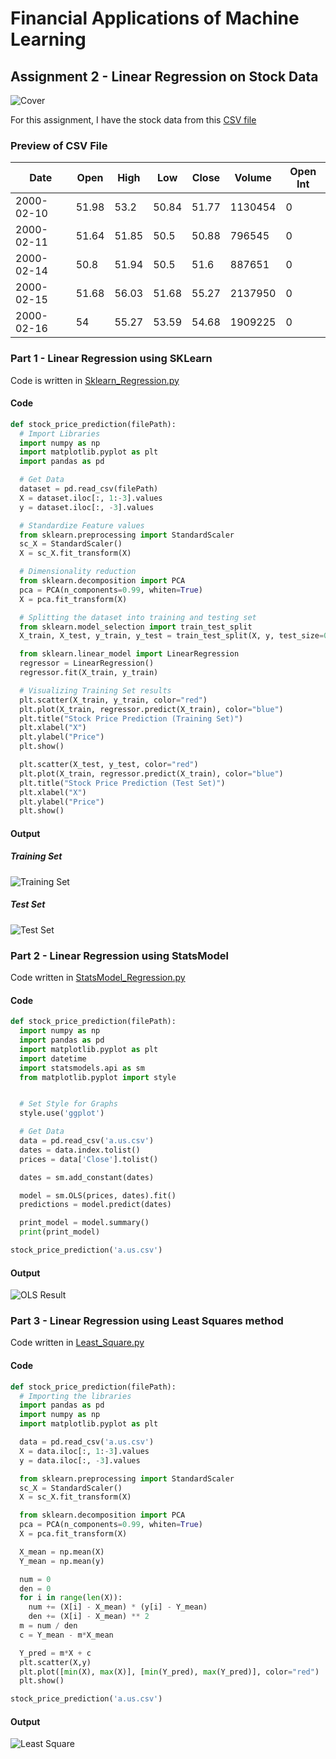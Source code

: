 # Financial Applications of Machine Learning

## Assignment 2 - Linear Regression on Stock Data

![Cover](images/Cover.jpg)

For this assignment, I have the stock data from this [CSV file](a.us.csv)

### Preview of CSV File

| Date       | Open  | High  | Low   | Close | Volume  | Open Int |
|------------|-------|-------|-------|-------|---------|----------|
| 2000-02-10 | 51.98 | 53.2  | 50.84 | 51.77 | 1130454 | 0        |
| 2000-02-11 | 51.64 | 51.85 | 50.5  | 50.88 | 796545  | 0        |
| 2000-02-14 | 50.8  | 51.94 | 50.5  | 51.6  | 887651  | 0        |
| 2000-02-15 | 51.68 | 56.03 | 51.68 | 55.27 | 2137950 | 0        |
| 2000-02-16 | 54    | 55.27 | 53.59 | 54.68 | 1909225 | 0        |

### Part 1 - Linear Regression using SKLearn

Code is written in [Sklearn_Regression.py](Sklearn_Regression.py)

#### Code

```python
def stock_price_prediction(filePath):
  # Import Libraries
  import numpy as np
  import matplotlib.pyplot as plt
  import pandas as pd

  # Get Data
  dataset = pd.read_csv(filePath)
  X = dataset.iloc[:, 1:-3].values
  y = dataset.iloc[:, -3].values

  # Standardize Feature values
  from sklearn.preprocessing import StandardScaler
  sc_X = StandardScaler()
  X = sc_X.fit_transform(X)

  # Dimensionality reduction
  from sklearn.decomposition import PCA
  pca = PCA(n_components=0.99, whiten=True)
  X = pca.fit_transform(X)

  # Splitting the dataset into training and testing set
  from sklearn.model_selection import train_test_split
  X_train, X_test, y_train, y_test = train_test_split(X, y, test_size=0.3, random_state=0)

  from sklearn.linear_model import LinearRegression
  regressor = LinearRegression()
  regressor.fit(X_train, y_train)

  # Visualizing Training Set results
  plt.scatter(X_train, y_train, color="red")
  plt.plot(X_train, regressor.predict(X_train), color="blue")
  plt.title("Stock Price Prediction (Training Set)")
  plt.xlabel("X")
  plt.ylabel("Price")
  plt.show()

  plt.scatter(X_test, y_test, color="red")
  plt.plot(X_train, regressor.predict(X_train), color="blue")
  plt.title("Stock Price Prediction (Test Set)")
  plt.xlabel("X")
  plt.ylabel("Price")
  plt.show()
```

#### Output

##### Training Set

![Training Set](images/1.png)

##### Test Set 

![Test Set](images/2.png)

### Part 2 - Linear Regression using StatsModel

Code written in [StatsModel_Regression.py](StatsModel_Regression.py)

#### Code

```python
def stock_price_prediction(filePath):
  import numpy as np
  import pandas as pd
  import matplotlib.pyplot as plt
  import datetime
  import statsmodels.api as sm
  from matplotlib.pyplot import style


  # Set Style for Graphs
  style.use('ggplot')

  # Get Data
  data = pd.read_csv('a.us.csv')
  dates = data.index.tolist()
  prices = data['Close'].tolist()

  dates = sm.add_constant(dates)

  model = sm.OLS(prices, dates).fit()
  predictions = model.predict(dates)

  print_model = model.summary()
  print(print_model)

stock_price_prediction('a.us.csv')
```

#### Output

![OLS Result](images/3.png)

### Part 3 - Linear Regression using Least Squares method

Code written in [Least_Square.py](Least_Square.py)

#### Code

```python
def stock_price_prediction(filePath):
  # Importing the libraries
  import pandas as pd
  import numpy as np
  import matplotlib.pyplot as plt

  data = pd.read_csv('a.us.csv')
  X = data.iloc[:, 1:-3].values
  y = data.iloc[:, -3].values

  from sklearn.preprocessing import StandardScaler
  sc_X = StandardScaler()
  X = sc_X.fit_transform(X)

  from sklearn.decomposition import PCA
  pca = PCA(n_components=0.99, whiten=True)
  X = pca.fit_transform(X)

  X_mean = np.mean(X)
  Y_mean = np.mean(y)

  num = 0
  den = 0
  for i in range(len(X)):
    num += (X[i] - X_mean) * (y[i] - Y_mean)
    den += (X[i] - X_mean) ** 2
  m = num / den
  c = Y_mean - m*X_mean

  Y_pred = m*X + c
  plt.scatter(X,y)
  plt.plot([min(X), max(X)], [min(Y_pred), max(Y_pred)], color="red")
  plt.show()

stock_price_prediction('a.us.csv')
```

#### Output

![Least Square](images/4.png)
